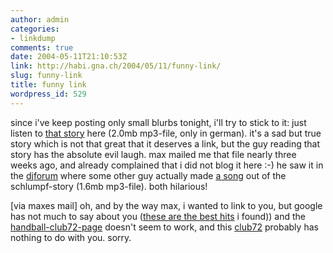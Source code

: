 ```yaml
---
author: admin
categories:
- linkdump
comments: true
date: 2004-05-11T21:10:53Z
link: http://habi.gna.ch/2004/05/11/funny-link/
slug: funny-link
title: funny link
wordpress_id: 529
---
```


since i've keep posting only small blurbs tonight, i'll try to stick to it:
just listen to [that story](http://www.corradogeil.de/diverses/Sex_mit_Cousine.mp3) here (2.0mb mp3-file, only in german). it's a sad but true story which is not that great that it deserves a link, but the guy reading that story has the absolute evil laugh. max mailed me that file nearly three weeks ago, and already complained that i did not blog it here :-) he saw it in the [djforum](http://www.deejayforum.de/forum/showthread.php?s=775575b2cd717bfa7c0499005c5e156a&threadid=10431) where some other guy actually made [a song](http://www.gangsterboard.com/Stuff/Schlumpf.mp3) out of the schlumpf-story (1.6mb mp3-file). both hilarious!

[via maxes mail]
oh, and by the way max, i wanted to link to you, but google has not much to say about you ([these are the best hits](http://www.google.com/search?hl=en&lr=&ie=UTF-8&oe=UTF-8&safe=off&c2coff=1&q=%22max+burri%22+site%3Aunibe.ch&btnG=Search) i found)) and the [handball-club72-page](http://www.club72.cjb.net/) doesn't seem to work, and this [club72](http://club72.ch/) probably has nothing to do with you. sorry.
